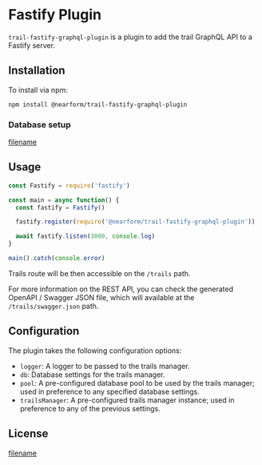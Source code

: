 # Fastify Plugin

`trail-fastify-graphql-plugin` is a plugin to add the trail GraphQL API to a Fastify server.

## Installation

To install via npm:

    npm install @nearform/trail-fastify-graphql-plugin

### Database setup

[filename](_database.md ':include')

## Usage

```javascript
const Fastify = require('fastify')

const main = async function() {
  const fastify = Fastify()

  fastify.register(require('@nearform/trail-fastify-graphql-plugin'))

  await fastify.listen(3000, console.log)
}

main().catch(console.error)
```

Trails route will be then accessible on the `/trails` path.

For more information on the REST API, you can check the generated OpenAPI / Swagger JSON file, which will available at the `/trails/swagger.json` path.

## Configuration

The plugin takes the following configuration options:

-   `logger`: A logger to be passed to the trails manager.
-   `db`: Database settings for the trails manager.
-   `pool`: A pre-configured database pool to be used by the trails manager; used in preference to any specified database settings.
-   `trailsManager`: A pre-configured trails manager instance; used in preference to any of the previous settings.

## License

[filename](_license.md ':include')
